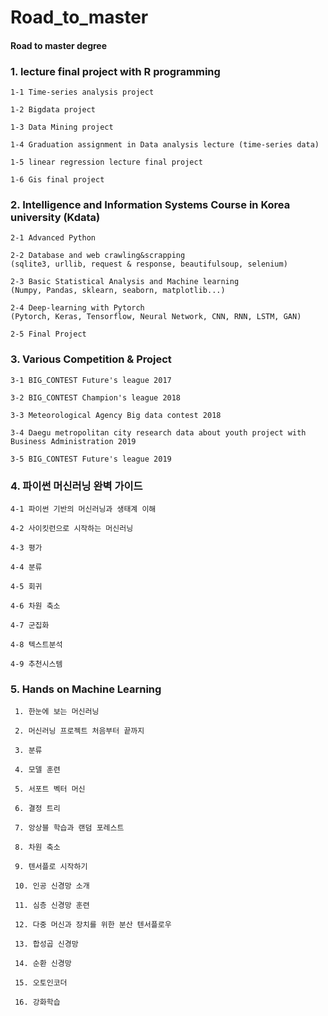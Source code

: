 # Road_to_master
#### Road to master degree

### 1.  lecture final project with R programming
  
    1-1 Time-series analysis project
  
    1-2 Bigdata project
  
    1-3 Data Mining project
  
    1-4 Graduation assignment in Data analysis lecture (time-series data)
  
    1-5 linear regression lecture final project
  
    1-6 Gis final project
  
### 2.  Intelligence and Information Systems Course in Korea university (Kdata)

    2-1 Advanced Python

    2-2 Database and web crawling&scrapping
    (sqlite3, urllib, request & response, beautifulsoup, selenium)

    2-3 Basic Statistical Analysis and Machine learning
    (Numpy, Pandas, sklearn, seaborn, matplotlib...)
  
    2-4 Deep-learning with Pytorch
    (Pytorch, Keras, Tensorflow, Neural Network, CNN, RNN, LSTM, GAN)
  
    2-5 Final Project
  
  
### 3.  Various Competition & Project

    3-1 BIG_CONTEST Future's league 2017
  
    3-2 BIG_CONTEST Champion's league 2018
  
    3-3 Meteorological Agency Big data contest 2018
  
    3-4 Daegu metropolitan city research data about youth project with Business Administration 2019 

    3-5 BIG_CONTEST Future's league 2019

### 4. 파이썬 머신러닝 완벽 가이드

    4-1 파이썬 기반의 머신러닝과 생태계 이해
    
    4-2 사이킷런으로 시작하는 머신러닝
    
    4-3 평가
    
    4-4 분류
    
    4-5 회귀
    
    4-6 차원 축소
    
    4-7 군집화
    
    4-8 텍스트분석
    
    4-9 추천시스템


### 5. Hands on Machine Learning

     1. 한눈에 보는 머신러닝
  
     2. 머신러닝 프로젝트 처음부터 끝까지
  
     3. 분류
  
     4. 모델 훈련
  
     5. 서포트 벡터 머신
  
     6. 결정 트리
  
     7. 앙상블 학습과 랜덤 포레스트
  
     8. 차원 축소
  
     9. 텐서플로 시작하기
  
     10. 인공 신경망 소개
  
     11. 심층 신경망 훈련
  
     12. 다중 머신과 장치를 위한 분산 텐서플로우
  
     13. 합성곱 신경망
  
     14. 순환 신경망
  
     15. 오토인코더
  
     16. 강화학습
